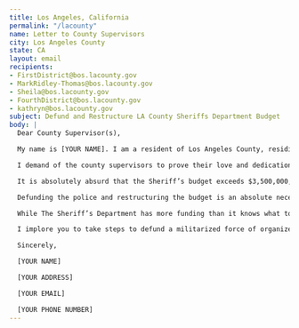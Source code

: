 ```yaml
---
title: Los Angeles, California
permalink: "/lacounty"
name: Letter to County Supervisors
city: Los Angeles County
state: CA
layout: email
recipients:
- FirstDistrict@bos.lacounty.gov
- MarkRidley-Thomas@bos.lacounty.gov
- Sheila@bos.lacounty.gov
- FourthDistrict@bos.lacounty.gov
- kathryn@bos.lacounty.gov
subject: Defund and Restructure LA County Sheriffs Department Budget
body: |
  Dear County Supervisor(s),

  My name is [YOUR NAME]. I am a resident of Los Angeles County, residing in the [YOUR DISTRICT], and I am emailing to demand the restructuring of the Los Angeles county budget, so as to prioritize more social services for communities, and to drastically minimize spending on the sheriff’s department.

  I demand of the county supervisors to prove their love and dedication to the people of their county and reallocate funds to directly benefit those in need.

  It is absolutely absurd that the Sheriff’s budget exceeds $3,500,000,000. That is money that could be used to improve our communities, rather than funding an organization with an extremely racist past and present.

  Defunding the police and restructuring the budget is an absolute necessity now more than ever. There are 58,936 DOCUMENTED houseless people in Los Angeles CITY alone. There are healthcare workers without proper equipment. More than 30% of Los Angeles County residents have filed for unemployment. Our transportation infrastructure continues to be one of the most prominent examples of INSUFFICIENT PUBLIC SPENDING, and we all know that with even a fraction of the money given to the Sheriff’s Office we could completely transform our transportation system and social programs. However, we are not asking for a fractional cut. We demand large spending cuts to the Sheriff’s Office. In recent years, the most prominent news about the LA County Sheriff’s Office has been word of The Banditos, a gang of police officers who find themselves above the law and have a DECADES-LONG well-documented history of both police brutality and silencing any “good police officers” who try to challenge them. THIS is not what our county represents. It is time to recognize the change occurring nationwide, and to DEFUND THE LA COUNTY SHERIFF'S DEPARTMENT.

  While The Sheriff’s Department has more funding than it knows what to do with, there are communities who desperately need funding and every day they don't receive it their quality of life worsens. Thousands have died who did not need to. You have the ability to change this, so do it.

  I implore you to take steps to defund a militarized force of organized state violence with a WELL-DOCUMENTED HISTORY of brutality and state-sanctioned extrajudicial murder. I DEMAND that you defund the LA County Sheriff’s Office. It is imperative to note that the sheriff’s department and LA county police do not keep ALL of us safe. They have historically targeted Black people, people of color, and queer people within our own communities. This is both systemic on a nationwide scale and VERY SPECIFIC TO THE LA COUNTY SHERIFF’S DEPARTMENT. Again, I demand that you defund this department.

  Sincerely,

  [YOUR NAME]

  [YOUR ADDRESS]

  [YOUR EMAIL]

  [YOUR PHONE NUMBER]
---
```

